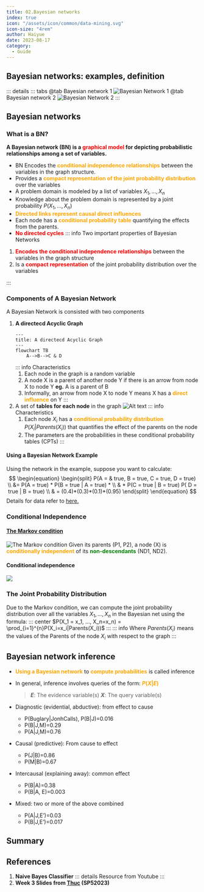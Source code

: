 ```yaml
---
title: 02.Bayesian networks
index: true
icon: "/assets/icon/common/data-mining.svg"
icon-size: "4rem"
author: Haiyue
date: 2023-08-17
category:
  - Guide
---
```


## Bayesian networks: examples, definition
::: details
::: tabs
@tab Bayesian network 1
![Bayesian Network 1](/data/unisa/AdvancedAnalytic2/week3/BayesianNetwork1.png)
@tab Bayesian network 2
![Bayesian Network 2](/data/unisa/AdvancedAnalytic2/week3/BayesianNetwork2.png)
:::

## Bayesian networks
### What is a BN?
**A Bayesian network (BN) is a <span style="color:red;font-weight:bold"> graphical model</span> for depicting probabilistic relationships among a set of variables.**
* BN Encodes the <span style="color:orange;font-weight:bold">conditional independence relationships</span> between the variables in the graph structure. 
* Provides a <span style="color:orange;font-weight:bold">compact representation of the joint probability distribution</span> over the variables 
* A problem domain is modeled by a list of variables $X_1, …, X_n$ 
* Knowledge about the problem domain is represented by a joint probability $P(X_1, …, X_n)$
* <span style="color:orange;font-weight:bold">Directed links represent causal direct influences</span>
* Each node has a <span style="color:orange;font-weight:bold">conditional probability table</span> quantifying the effects from the parents. 
* <span style="color:red;font-weight:bold">No directed cycles</span>
::: info Two important properties of Bayesian Networks
01. <span style="color:red;font-weight:bold">Encodes the conditional independence relationships</span> between the variables in the graph structure
02. Is a <span style="color:red;font-weight:bold">compact representation</span> of the joint probability distribution over the variables

:::

### Components of A Bayesian Network
A Bayesian Network is consisted with two components
1. **A directecd Acyclic Graph**
    ```mermaid
    ---
    title: A directecd Acyclic Graph
    ---
    flowchart TB
        A-->B-->C & D
    ```
    ::: info Characteristics
    01. Each node in the graph is a random variable
    02. A node X is a parent of another node Y if there is an arrow from node X to node Y 
        **eg.** A is a parent of B 
    03. Informally, an arrow from node X to node Y means X has a <span style="color:orange;font-weight:bold;">direct influence</span> on Y
    :::
2. A set of **tables for each node** in the graph
![Alt text](/data/unisa/AdvancedAnalytic2/week3/TablesForBayesianNetwork.png)
    ::: info Characteristics
    01. Each node $X_i$ has a <span style="color:orange;font-weight:bold;">conditional probability distribution</span> $P(X_i | Parents(X_i))$ that quantifies the effect of the parents on the node
    02. The parameters are the probabilities in these conditional probability tables (CPTs)
    :::
#### Using a Bayesian Network Example
Using the network in the example, suppose you want to calculate:
$$
\begin{equation}
\begin{split}   
P(A = & true, B = true, C = true, D = true) \\
&= P(A = true) * P(B = true | A = true) * \\
& * P(C = true | B = true) P( D = true | B = true) \\
  & = (0.4)*(0.3)*(0.1)*(0.95)
\end{split}
\end{equation}     
$$
Details for data refer to [here.](#components-of-a-bayesian-network)

### Conditional Independence
#### [The Markov condition](https://en.wikipedia.org/wiki/Causal_Markov_condition)
![The Markov condition](/data/unisa/AdvancedAnalytic2/week3/Markov.png)
Given its parents (P1, P2), a node (X) is <span style="color:orange;font-weight:bold;">conditionally independent</span> of its <span style="color:green;font-weight:bold;">non-descendants</span> (ND1, ND2). 
#### Conditional independence
![](/data/unisa/AdvancedAnalytic2/week3/BayesianNetwork1.png)


### The Joint Probability Distribution
Due to the Markov condition, we can compute the joint probability distribution over all the variables $X_1, …, X_n$ in the Bayesian net using the formula:
::: center
$P(X_1 = x_1, ..., X_n=x_n) = \prod_{i=1}^{n}P(X_i=x_i|Parents(X_i))$
:::
::: info
Where $Parents(X_i)$ means the values of the Parents of the node $X_i$ with respect to the graph 
:::


## Bayesian network inference
* <span style="color:orange;font-weight:bold;">Using a Bayesian network</span> to <span style="color:orange;font-weight:bold;">compute probabilities</span> is called inference
* In general, inference involves queries of the form:	<span style="color:orange;font-weight:bold;">$P( X | E )$</span>
    > ***E***: The evidence variable(s)
    > ***X***: The query variable(s)

* Diagnostic (evidential, abductive): from effect to cause
    - P(Buglary|JonhCalls), P(B|J)=0.016
    - P(B|J,M)=0.29
    - P(A|J,M)=0.76
* Causal (predictive): From cause to effect
    - P(J|B)=0.86
    - P(M|B)=0.67
* Intercausal (explaining away): common effect
    - P(B|A)=0.38
    - P(B|A, E)=0.003
* Mixed: two or more of the above combined
    - P(A|J,E’)=0.03
    - P(B|J,E’)=0.017

## Summary
## References
01. **Naive Bayes Classifier**
    ::: details Resource from Youtube
    <YouTube id="0MCMsdPKLyQ" />
    :::
02. **Week 3 Slides from [Thuc](https://people.unisa.edu.au/thuc.le) (SP52023)**